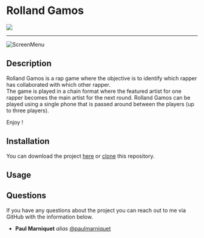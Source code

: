   # Rolland Gamos

  <a href="https://img.shields.io/badge/MADE%20WITH-FLUTTER-ff69b4" alt="FLUTTER">
        <img src="https://img.shields.io/badge/MADE%20WITH-FLUTTER-ff69b4" /></a>


*******

![ScreenMenu](https://samiaissi.com/wp-content/uploads/2019/10/logo-rap-jeu-def-scaled-uai-2064x1548.png)

  ## Description
  
Rolland Gamos is a rap game where the objective is to identify which rapper has collaborated with which other rapper.  
The game is played in a chain format where the featured artist for one rapper becomes the main artist for the next round. 
Rolland Gamos can be played using a single phone that is passed around between the players (up to three players).  
  
Enjoy !
  
  ## Installation
  
  You can download the project [here](https://github.com/paulmarniquet/Rolland-Gamos/archive/refs/heads/master.zip) or [clone](https://docs.github.com/en/repositories/creating-and-managing-repositories/cloning-a-repository) this repository.
  

  ## Usage



  ## Questions

  If you have any questions about the project you can reach out to me via GitHub with the information below. 

  * **Paul Marniquet** _alias_ [@paulmarniquet](https://github.com/paulmarniquet)

  
